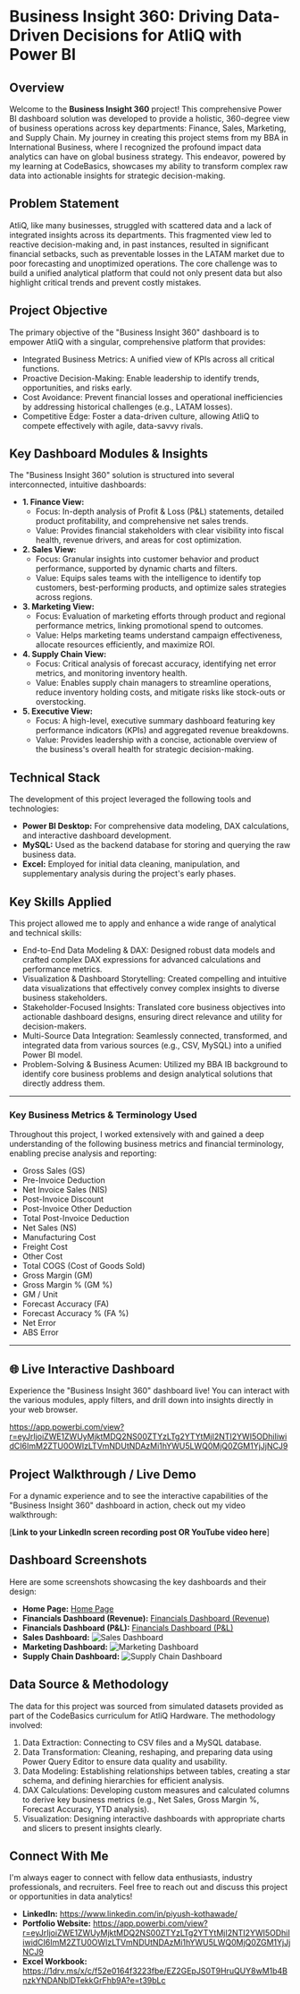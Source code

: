 # Business Insight 360: Driving Data-Driven Decisions for AtliQ with Power BI

## Overview

Welcome to the **Business Insight 360** project! This comprehensive Power BI dashboard solution was developed to provide a holistic, 360-degree view of business operations across key departments: Finance, Sales, Marketing, and Supply Chain. My journey in creating this project stems from my BBA in International Business, where I recognized the profound impact data analytics can have on global business strategy. This endeavor, powered by my learning at CodeBasics, showcases my ability to transform complex raw data into actionable insights for strategic decision-making.

## Problem Statement

AtliQ, like many businesses, struggled with scattered data and a lack of integrated insights across its departments. This fragmented view led to reactive decision-making and, in past instances, resulted in significant financial setbacks, such as preventable losses in the LATAM market due to poor forecasting and unoptimized operations. The core challenge was to build a unified analytical platform that could not only present data but also highlight critical trends and prevent costly mistakes.

## Project Objective

The primary objective of the "Business Insight 360" dashboard is to empower AtliQ with a singular, comprehensive platform that provides:
* Integrated Business Metrics: A unified view of KPIs across all critical functions.
* Proactive Decision-Making: Enable leadership to identify trends, opportunities, and risks early.
* Cost Avoidance: Prevent financial losses and operational inefficiencies by addressing historical challenges (e.g., LATAM losses).
* Competitive Edge: Foster a data-driven culture, allowing AtliQ to compete effectively with agile, data-savvy rivals.

## Key Dashboard Modules & Insights

The "Business Insight 360" solution is structured into several interconnected, intuitive dashboards:

* **1. Finance View:**
    * Focus: In-depth analysis of Profit & Loss (P&L) statements, detailed product profitability, and comprehensive net sales trends.
    * Value: Provides financial stakeholders with clear visibility into fiscal health, revenue drivers, and areas for cost optimization.
* **2. Sales View:**
    * Focus: Granular insights into customer behavior and product performance, supported by dynamic charts and filters.
    * Value: Equips sales teams with the intelligence to identify top customers, best-performing products, and optimize sales strategies across regions.
* **3. Marketing View:**
    * Focus: Evaluation of marketing efforts through product and regional performance metrics, linking promotional spend to outcomes.
    * Value: Helps marketing teams understand campaign effectiveness, allocate resources efficiently, and maximize ROI.
* **4. Supply Chain View:**
    * Focus: Critical analysis of forecast accuracy, identifying net error metrics, and monitoring inventory health.
    * Value: Enables supply chain managers to streamline operations, reduce inventory holding costs, and mitigate risks like stock-outs or overstocking.
* **5. Executive View:**
    * Focus: A high-level, executive summary dashboard featuring key performance indicators (KPIs) and aggregated revenue breakdowns.
    * Value: Provides leadership with a concise, actionable overview of the business's overall health for strategic decision-making.

## Technical Stack

The development of this project leveraged the following tools and technologies:

* **Power BI Desktop:** For comprehensive data modeling, DAX calculations, and interactive dashboard development.
* **MySQL:** Used as the backend database for storing and querying the raw business data.
* **Excel:** Employed for initial data cleaning, manipulation, and supplementary analysis during the project's early phases.

## Key Skills Applied

This project allowed me to apply and enhance a wide range of analytical and technical skills:

* End-to-End Data Modeling & DAX: Designed robust data models and crafted complex DAX expressions for advanced calculations and performance metrics.
* Visualization & Dashboard Storytelling: Created compelling and intuitive data visualizations that effectively convey complex insights to diverse business stakeholders.
* Stakeholder-Focused Insights: Translated core business objectives into actionable dashboard designs, ensuring direct relevance and utility for decision-makers.
* Multi-Source Data Integration: Seamlessly connected, transformed, and integrated data from various sources (e.g., CSV, MySQL) into a unified Power BI model.
* Problem-Solving & Business Acumen: Utilized my BBA IB background to identify core business problems and design analytical solutions that directly address them.

---

### Key Business Metrics & Terminology Used

Throughout this project, I worked extensively with and gained a deep understanding of the following business metrics and financial terminology, enabling precise analysis and reporting:

* Gross Sales (GS)
* Pre-Invoice Deduction
* Net Invoice Sales (NIS)
* Post-Invoice Discount
* Post-Invoice Other Deduction
* Total Post-Invoice Deduction
* Net Sales (NS)
* Manufacturing Cost
* Freight Cost
* Other Cost
* Total COGS (Cost of Goods Sold)
* Gross Margin (GM)
* Gross Margin % (GM %)
* GM / Unit
* Forecast Accuracy (FA)
* Forecast Accuracy % (FA %)
* Net Error
* ABS Error

---

## 🌐 Live Interactive Dashboard

Experience the "Business Insight 360" dashboard live! You can interact with the various modules, apply filters, and drill down into insights directly in your web browser.

https://app.powerbi.com/view?r=eyJrIjoiZWE1ZWUyMjktMDQ2NS00ZTYzLTg2YTYtMjI2NTI2YWI5ODhiIiwidCI6ImM2ZTU0OWIzLTVmNDUtNDAzMi1hYWU5LWQ0MjQ0ZGM1YjJjNCJ9

## Project Walkthrough / Live Demo

For a dynamic experience and to see the interactive capabilities of the "Business Insight 360" dashboard in action, check out my video walkthrough:

[**Link to your LinkedIn screen recording post OR YouTube video here**]

## Dashboard Screenshots

Here are some screenshots showcasing the key dashboards and their design:

* **Home Page:**
  [Home Page](https://github.com/Piyushkothawade5/Business-Insight-360/blob/ea03ad76600b8a9c5ee06cca364ca4eb7745bb6d/Home%20Page.jpg)
* **Financials Dashboard (Revenue):**
 [Financials Dashboard (Revenue)](https://github.com/Piyushkothawade5/Business-Insight-360/blob/ea03ad76600b8a9c5ee06cca364ca4eb7745bb6d/Financials%20(Revenue).jpg)
* **Financials Dashboard (P&L):**
    [Financials Dashboard (P&L)](https://github.com/Piyushkothawade5/Business-Insight-360/blob/ea03ad76600b8a9c5ee06cca364ca4eb7745bb6d/Financials%20(P%20%26%20L%20Report).jpg)
* **Sales Dashboard:**
    ![Sales Dashboard](https://github.com/Piyushkothawade5/Business-Insight-360/blob/ea03ad76600b8a9c5ee06cca364ca4eb7745bb6d/Sales%20Dashboard.jpg)
* **Marketing Dashboard:**
    ![Marketing Dashboard](https://github.com/Piyushkothawade5/Business-Insight-360/blob/ea03ad76600b8a9c5ee06cca364ca4eb7745bb6d/Marketing%20Dashboard.jpg)
* **Supply Chain Dashboard:**
    ![Supply Chain Dashboard](https://github.com/Piyushkothawade5/Business-Insight-360/blob/ea03ad76600b8a9c5ee06cca364ca4eb7745bb6d/Supply%20Chain%20Dashboard.jpg)
## Data Source & Methodology

The data for this project was sourced from simulated datasets provided as part of the CodeBasics curriculum for AtliQ Hardware. The methodology involved:
1.  Data Extraction: Connecting to CSV files and a MySQL database.
2.  Data Transformation: Cleaning, reshaping, and preparing data using Power Query Editor to ensure data quality and usability.
3.  Data Modeling: Establishing relationships between tables, creating a star schema, and defining hierarchies for efficient analysis.
4.  DAX Calculations: Developing custom measures and calculated columns to derive key business metrics (e.g., Net Sales, Gross Margin %, Forecast Accuracy, YTD analysis).
5.  Visualization: Designing interactive dashboards with appropriate charts and slicers to present insights clearly.


## Connect With Me

I'm always eager to connect with fellow data enthusiasts, industry professionals, and recruiters. Feel free to reach out and discuss this project or opportunities in data analytics!

* **LinkedIn:** https://www.linkedin.com/in/piyush-kothawade/
* **Portfolio Website:** https://app.powerbi.com/view?r=eyJrIjoiZWE1ZWUyMjktMDQ2NS00ZTYzLTg2YTYtMjI2NTI2YWI5ODhiIiwidCI6ImM2ZTU0OWIzLTVmNDUtNDAzMi1hYWU5LWQ0MjQ0ZGM1YjJjNCJ9
* **Excel Workbook:** https://1drv.ms/x/c/f52e0164f3223fbe/EZ2GEpJS0T9HruQUY8wM1b4BnzkYNDANblDTekkGrFhb9A?e=t39bLc
